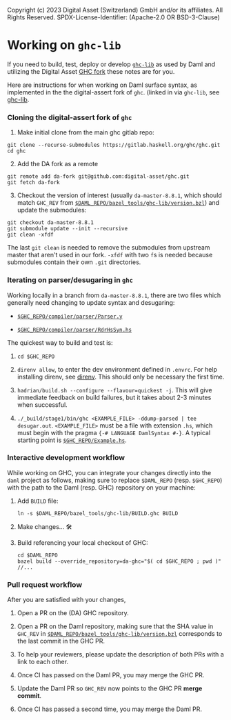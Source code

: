 Copyright (c) 2023 Digital Asset (Switzerland) GmbH and/or its affiliates. All Rights Reserved.
SPDX-License-Identifier: (Apache-2.0 OR BSD-3-Clause)

# Working on `ghc-lib`

If you need to build, test, deploy or develop [`ghc-lib`](https://github.com/digital-asset/ghc-lib) as used by Daml and utilizing the Digital Asset [GHC fork](https://github.com/digital-asset/ghc) these notes are for you.

Here are instructions for when working on Daml surface syntax, as implemented in the the digital-assert fork of `ghc`. (linked in via `ghc-lib`, see [ghc-lib](/bazel_tools/ghc-lib/).

### Cloning the digital-assert fork of `ghc`

1. Make initial clone from the main ghc gitlab repo:
```
git clone --recurse-submodules https://gitlab.haskell.org/ghc/ghc.git
cd ghc
```

2. Add the DA fork as a remote
```
git remote add da-fork git@github.com:digital-asset/ghc.git
git fetch da-fork
```

3. Checkout the version of interest (usually `da-master-8.8.1`, which should match `GHC_REV` from [`$DAML_REPO/bazel_tools/ghc-lib/version.bzl`](https://github.com/digital-asset/daml/blob/main/bazel_tools/ghc-lib/version.bzl)) and update the submodules:
```
git checkout da-master-8.8.1
git submodule update --init --recursive
git clean -xfdf
```

The last `git clean` is needed to remove the submodules from upstream master
that aren't used in our fork. `-xfdf` with two `f`s is needed because
submodules contain their own `.git` directories.

### Iterating on parser/desugaring in `ghc`

Working locally in a branch from `da-master-8.8.1`, there are two files which generally need changing to update syntax and desugaring:

- [`$GHC_REPO/compiler/parser/Parser.y`](https://github.com/digital-asset/ghc/blob/da-master-8.8.1/compiler/parser/Parser.y)

- [`$GHC_REPO/compiler/parser/RdrHsSyn.hs`](https://github.com/digital-asset/ghc/blob/da-master-8.8.1/compiler/parser/RdrHsSyn.hs)

The quickest way to build and test is:

1. `cd $GHC_REPO`

2. `direnv allow`, to enter the dev environment defined in `.envrc`. For help installing direnv, see [direnv](https://direnv.net). This should only be necessary the first time.

3. `hadrian/build.sh --configure --flavour=quickest -j`. This will give immediate feedback on build failures, but it takes about 2-3 minutes when successful.

4. `./_build/stage1/bin/ghc <EXAMPLE_FILE> -ddump-parsed | tee desugar.out`. `<EXAMPLE_FILE>` must be a file with extension `.hs`, which must begin with the pragma `{-# LANGUAGE DamlSyntax #-}`. A typical starting point is [`$GHC_REPO/Example.hs`](https://github.com/digital-asset/ghc/blob/da-master-8.8.1/Example.hs).

### Interactive development workflow

While working on GHC, you can integrate your changes directly into the `daml` project as follows, making sure to replace `$DAML_REPO` (resp. `$GHC_REPO`) with the path to the Daml (resp. GHC) repository on your machine:

1. Add `BUILD` file:
   ```
   ln -s $DAML_REPO/bazel_tools/ghc-lib/BUILD.ghc BUILD
   ```

2. Make changes... 🛠️

3. Build referencing your local checkout of GHC:
   ```
   cd $DAML_REPO
   bazel build --override_repository=da-ghc="$( cd $GHC_REPO ; pwd )" //...
   ```

### Pull request workflow

After you are satisfied with your changes,

1. Open a PR on the (DA) GHC repository.

2. Open a PR on the Daml repository, making sure that the SHA value in `GHC_REV` in [`$DAML_REPO/bazel_tools/ghc-lib/version.bzl`](https://github.com/digital-asset/daml/blob/main/bazel_tools/ghc-lib/version.bzl) corresponds to the last commit in the GHC PR.

3. To help your reviewers, please update the description of both PRs with a link to each other.

4. Once CI has passed on the Daml PR, you may merge the GHC PR.

5. Update the Daml PR so `GHC_REV` now points to the GHC PR **merge commit**.

6. Once CI has passed a second time, you may merge the Daml PR.
